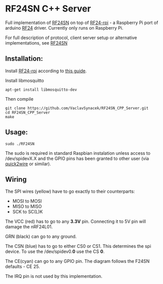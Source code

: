 RF24SN C++ Server
=================

Full implementation of [RF24SN](https://github.com/VaclavSynacek/RF24SN) on top of [RF24-rpi](https://github.com/jscrane/RF24-rpi) - a
Raspberry Pi port of arduino [RF24](https://maniacbug.github.io/RF24/index.html) driver.
Currently only runs on Raspberry Pi.

For full description of protocol, client server setup or alternative implementations, see [RF24SN](https://github.com/VaclavSynacek/RF24SN)


## Installation:

Install [RF24-rpi](https://github.com/jscrane/RF24-rpi) according to [this guide](https://github.com/jscrane/RF24-rpi#setup-the-library).

Install libmosquitto
```Shell
apt-get install libmosquitto-dev
```

Then compile
```Shell
git clone https://github.com/VaclavSynacek/RF24SN_CPP_Server.git
cd RF24SN_CPP_Server
make
```

## Usage:
```Shell
sudo ./RF24SN
```

The sudo is required in standard Raspbian instalation unless access to /dev/spidevX.X and the GPIO pins has been granted to other user (via [quick2wire](https://github.com/quick2wire/quick2wire-gpio-admin) or similar).


## Wiring

The SPI wires (yellow) have to go exactly to their counterparts:
* MOSI to MOSI
* MISO to MISO
* SCK to SC(L)K

The VCC (red) has to go to any **3.3V** pin. Connecting it to 5V pin will damage the nRF24L01.

GRN (black) can go to any ground.

The CSN (blue) has to go to either CS0 or CS1. This determines the spi device. To use the /dev/spidev0.**0** use the CS **0**.

The CE(cyan) can go to any GPIO pin. The diagram follows the F24SN defaults - CE 25.

The IRQ pin is not used by this implementation.